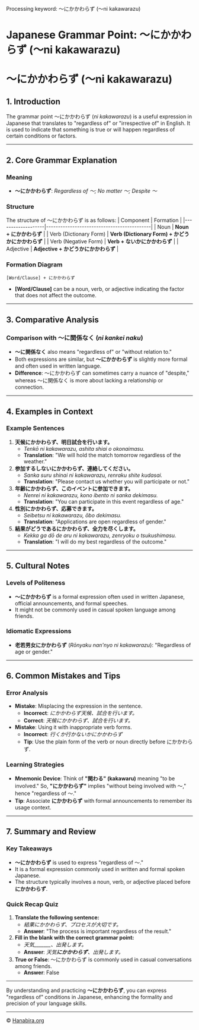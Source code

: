 Processing keyword: ～にかかわらず (〜ni kakawarazu)
# Japanese Grammar Point: ～にかかわらず (〜ni kakawarazu)
# ～にかかわらず (〜ni kakawarazu)
## 1. Introduction
The grammar point ～にかかわらず (*ni kakawarazu*) is a useful expression in Japanese that translates to "regardless of" or "irrespective of" in English. It is used to indicate that something is true or will happen regardless of certain conditions or factors.

---
## 2. Core Grammar Explanation
### Meaning
- **～にかかわらず**: *Regardless of ～; No matter ～; Despite ～*
### Structure
The structure of ～にかかわらず is as follows:
| Component         | Formation                                  |
|-------------------|--------------------------------------------|
| Noun              | **Noun + にかかわらず**                      |
| Verb (Dictionary Form) | **Verb (Dictionary Form) + かどうかにかかわらず** |
| Verb (Negative Form)    | **Verb + ないかにかかわらず**              |
| Adjective         | **Adjective + かどうかにかかわらず**         |
### Formation Diagram
```
[Word/Clause] + にかかわらず
```
- **[Word/Clause]** can be a noun, verb, or adjective indicating the factor that does not affect the outcome.
---
## 3. Comparative Analysis
### Comparison with ～に関係なく (*ni kankei naku*)
- **～に関係なく** also means "regardless of" or "without relation to."
- Both expressions are similar, but **～にかかわらず** is slightly more formal and often used in written language.
- **Difference**: ～にかかわらず can sometimes carry a nuance of "despite," whereas ～に関係なく is more about lacking a relationship or connection.
---
## 4. Examples in Context
### Example Sentences
1. **天候にかかわらず、明日試合を行います。**
   - *Tenkō ni kakawarazu, ashita shiai o okonaimasu.*
   - **Translation**: "We will hold the match tomorrow regardless of the weather."
2. **参加するしないにかかわらず、連絡してください。**
   - *Sanka suru shinai ni kakawarazu, renraku shite kudasai.*
   - **Translation**: "Please contact us whether you will participate or not."
3. **年齢にかかわらず、このイベントに参加できます。**
   - *Nenrei ni kakawarazu, kono ibento ni sanka dekimasu.*
   - **Translation**: "You can participate in this event regardless of age."
4. **性別にかかわらず、応募できます。**
   - *Seibetsu ni kakawarazu, ōbo dekimasu.*
   - **Translation**: "Applications are open regardless of gender."
5. **結果がどうであるにかかわらず、全力を尽くします。**
   - *Kekka ga dō de aru ni kakawarazu, zenryoku o tsukushimasu.*
   - **Translation**: "I will do my best regardless of the outcome."
---
## 5. Cultural Notes
### Levels of Politeness
- **～にかかわらず** is a formal expression often used in written Japanese, official announcements, and formal speeches.
- It might not be commonly used in casual spoken language among friends.
### Idiomatic Expressions
- **老若男女にかかわらず** (*Rōnyaku nan'nyo ni kakawarazu*): "Regardless of age or gender."
---
## 6. Common Mistakes and Tips
### Error Analysis
- **Mistake**: Misplacing the expression in the sentence.
  - **Incorrect**: *にかかわらず天候、試合を行います。*
  - **Correct**: *天候にかかわらず、試合を行います。*
- **Mistake**: Using it with inappropriate verb forms.
  - **Incorrect**: *行くか行かないかにかかわらず*
  - **Tip**: Use the plain form of the verb or noun directly before にかかわらず.
### Learning Strategies
- **Mnemonic Device**: Think of **"関わる" (kakawaru)** meaning "to be involved." So, **"にかかわらず"** implies "without being involved with ～," hence "regardless of ～."
- **Tip**: Associate **にかかわらず** with formal announcements to remember its usage context.
---
## 7. Summary and Review
### Key Takeaways
- **～にかかわらず** is used to express "regardless of ～."
- It is a formal expression commonly used in written and formal spoken Japanese.
- The structure typically involves a noun, verb, or adjective placed before **にかかわらず**.
### Quick Recap Quiz
1. **Translate the following sentence:**
   - *結果にかかわらず、プロセスが大切です。*
   - **Answer**: "The process is important regardless of the result."
2. **Fill in the blank with the correct grammar point:**
   - *天気_______、出発します。*
   - **Answer**: *天気**にかかわらず**、出発します。*
3. **True or False**: ～にかかわらず is commonly used in casual conversations among friends.
   - **Answer**: False
---
By understanding and practicing **～にかかわらず**, you can express "regardless of" conditions in Japanese, enhancing the formality and precision of your language skills.


---

© [Hanabira.org](https://hanabira.org)
